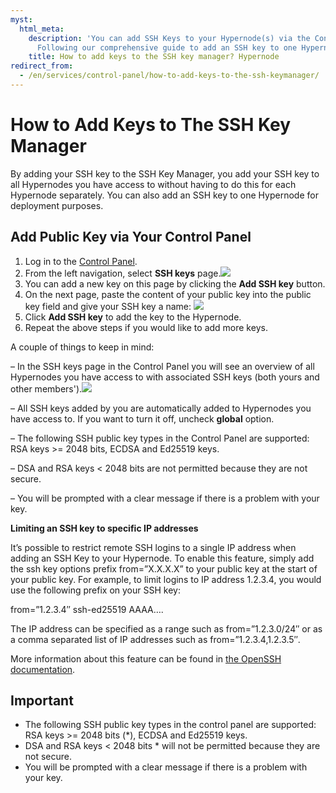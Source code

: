 ```yaml
---
myst:
  html_meta:
    description: 'You can add SSH Keys to your Hypernode(s) via the Control Panel.
      Following our comprehensive guide to add an SSH key to one Hypernode. '
    title: How to add keys to the SSH key manager? Hypernode
redirect_from:
  - /en/services/control-panel/how-to-add-keys-to-the-ssh-keymanager/
---
```


<!-- source: https://support.hypernode.com/en/services/control-panel/how-to-add-keys-to-the-ssh-keymanager/ -->

# How to Add Keys to The SSH Key Manager

By adding your SSH key to the SSH Key Manager, you add your SSH key to all Hypernodes you have access to without having to do this for each Hypernode separately. You can also add an SSH key to one Hypernode for deployment purposes.

## Add Public Key via Your Control Panel

1. Log in to the [Control Panel](http://my.hypernode.com/).
1. From the left navigation, select **SSH keys** page.![](_res/asdyhertnbaeds436245AS.png)
1. You can add a new key on this page by clicking the **Add SSH key** button.
1. On the next page, paste the content of your public key into the public key field and give your SSH key a name:
   ![](_res/Kgtdsbhwrt4357-sdfhsrtewccGG.png)
1. Click **Add SSH key** to add the key to the Hypernode.
1. Repeat the above steps if you would like to add more keys.

A couple of things to keep in mind:

– In the SSH keys page in the Control Panel you will see an overview of all Hypernodes you have access to with associated SSH keys (both yours and other members').![](_res/keysugFst73346-bSG5rtegv.png)

– All SSH keys added by you are automatically added to Hypernodes you have access to. If you want to turn it off, uncheck **global** option.

– The following SSH public key types in the Control Panel are supported: RSA keys >= 2048 bits, ECDSA and Ed25519 keys.

– DSA and RSA keys \< 2048 bits are not permitted because they are not secure.

– You will be prompted with a clear message if there is a problem with your key.

**Limiting an SSH key to specific IP addresses**

It’s possible to restrict remote SSH logins to a single IP address when adding an SSH Key to your Hypernode. To enable this feature, simply add the ssh key options prefix from=”X.X.X.X” to your public key at the start of your public key. For example, to limit logins to IP address 1.2.3.4, you would use the following prefix on your SSH key:

from=”1.2.3.4″ ssh-ed25519 AAAA….

The IP address can be specified as a range such as from=”1.2.3.0/24″ or as a comma separated list of IP addresses such as from=”1.2.3.4,1.2.3.5″.

More information about this feature can be found in [the OpenSSH documentation](https://man.openbsd.org/sshd#from=_pattern-list_).

## Important

- The following SSH public key types in the control panel are supported: RSA keys >= 2048 bits (\*), ECDSA and Ed25519 keys.
- DSA and RSA keys \< 2048 bits * will not be permitted because they are not secure.
- You will be prompted with a clear message if there is a problem with your key.
